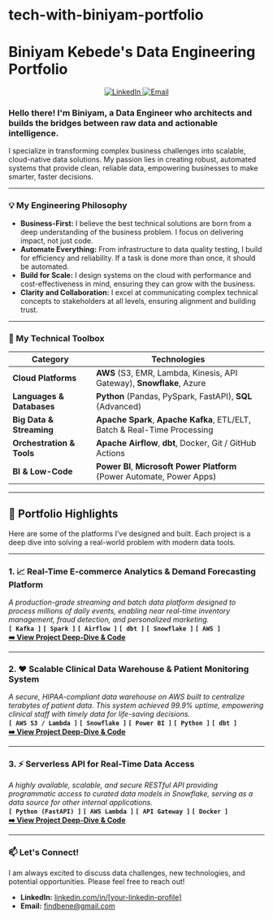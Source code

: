 # tech-with-biniyam-portfolio
# Biniyam Kebede's Data Engineering Portfolio

<p align="center">
  <a href="https://www.linkedin.com/in/[your-linkedin-profile]/">
    <img src="https://img.shields.io/badge/LinkedIn-0077B5?style=for-the-badge&logo=linkedin&logoColor=white" alt="LinkedIn"/>
  </a>
   
  <a href="mailto:findbene@gmail.com">
    <img src="https://img.shields.io/badge/Email-D14836?style=for-the-badge&logo=gmail&logoColor=white" alt="Email"/>
  </a>
</p>

### Hello there! I'm Biniyam, a Data Engineer who architects and builds the bridges between raw data and actionable intelligence.

I specialize in transforming complex business challenges into scalable, cloud-native data solutions. My passion lies in creating robust, automated systems that provide clean, reliable data, empowering businesses to make smarter, faster decisions.

---

### 💡 My Engineering Philosophy

*   **Business-First:** I believe the best technical solutions are born from a deep understanding of the business problem. I focus on delivering impact, not just code.
*   **Automate Everything:** From infrastructure to data quality testing, I build for efficiency and reliability. If a task is done more than once, it should be automated.
*   **Build for Scale:** I design systems on the cloud with performance and cost-effectiveness in mind, ensuring they can grow with the business.
*   **Clarity and Collaboration:** I excel at communicating complex technical concepts to stakeholders at all levels, ensuring alignment and building trust.

---

### 🔧 My Technical Toolbox

| Category                | Technologies                                                                                             |
| ----------------------- | -------------------------------------------------------------------------------------------------------- |
| **Cloud Platforms**     | **AWS** (S3, EMR, Lambda, Kinesis, API Gateway), **Snowflake**, Azure                                      |
| **Languages & Databases** | **Python** (Pandas, PySpark, FastAPI), **SQL** (Advanced)                                                  |
| **Big Data & Streaming**| **Apache Spark**, **Apache Kafka**, ETL/ELT, Batch & Real-Time Processing                                  |
| **Orchestration & Tools** | **Apache Airflow**, **dbt**, Docker, Git / GitHub Actions                                                  |
| **BI & Low-Code**       | **Power BI**, **Microsoft Power Platform** (Power Automate, Power Apps)                                    |

---

## 🚀 Portfolio Highlights

Here are some of the platforms I've designed and built. Each project is a deep dive into solving a real-world problem with modern data tools.

---

### 1. 📈 Real-Time E-commerce Analytics & Demand Forecasting Platform
*A production-grade streaming and batch data platform designed to process millions of daily events, enabling near real-time inventory management, fraud detection, and personalized marketing.*
<br> **`[ Kafka ]` `[ Spark ]` `[ Airflow ]` `[ dbt ]` `[ Snowflake ]` `[ AWS ]`**
<br> **[➡️ View Project Deep-Dive & Code](./link-to-project-1-repo)**

---

### 2. ❤️ Scalable Clinical Data Warehouse & Patient Monitoring System
*A secure, HIPAA-compliant data warehouse on AWS built to centralize terabytes of patient data. This system achieved 99.9% uptime, empowering clinical staff with timely data for life-saving decisions.*
<br> **`[ AWS S3 / Lambda ]` `[ Snowflake ]` `[ Power BI ]` `[ Python ]` `[ dbt ]`**
<br> **[➡️ View Project Deep-Dive & Code](./link-to-project-2-repo)**

---

### 3. ⚡ Serverless API for Real-Time Data Access
*A highly available, scalable, and secure RESTful API providing programmatic access to curated data models in Snowflake, serving as a data source for other internal applications.*
<br> **`[ Python (FastAPI) ]` `[ AWS Lambda ]` `[ API Gateway ]` `[ Docker ]`**
<br> **[➡️ View Project Deep-Dive & Code](./link-to-project-3-repo)**

---

### 📫 Let's Connect!

I am always excited to discuss data challenges, new technologies, and potential opportunities. Please feel free to reach out!

*   **LinkedIn:** [linkedin.com/in/[your-linkedin-profile]](https://www.linkedin.com/in/[your-linkedin-profile]/)
*   **Email:** findbene@gmail.com
